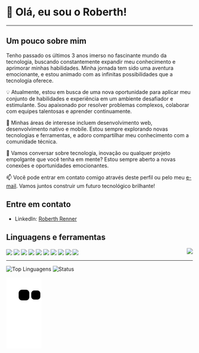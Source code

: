 
<!--
**DevRobh/DevRobh** is a ✨ _special_ ✨ repository because its `README.md` (this file) appears on your GitHub profile.

Here are some ideas to get you started:

- 🔭 I’m currently working on ...
- 🌱 I’m currently learning ...
- 👯 I’m looking to collaborate on ...
- 🤔 I’m looking for help with ...
- 💬 Ask me about ...
- 📫 How to reach me: ...
- 😄 Pronouns: ...
- ⚡ Fun fact: ...
-->
<h1>👋 Olá, eu sou o Roberth!</h1>
         
<hr>

## Um pouco sobre mim          


Tenho passado os últimos 3 anos imerso no fascinante mundo da tecnologia, buscando constantemente expandir meu conhecimento e aprimorar minhas habilidades. Minha jornada tem sido uma aventura emocionante, e estou animado com as infinitas possibilidades que a tecnologia oferece.

💡 Atualmente, estou em busca de uma nova oportunidade para aplicar meu conjunto de habilidades e experiência em um ambiente desafiador e estimulante. Sou apaixonado por resolver problemas complexos, colaborar com equipes talentosas e aprender continuamente.

🚀 Minhas áreas de interesse incluem desenvolvimento web, desenvolvimento nativo e mobile. Estou sempre explorando novas tecnologias e ferramentas, e adoro compartilhar meu conhecimento com a comunidade técnica.

💬 Vamos conversar sobre tecnologia, inovação ou qualquer projeto empolgante que você tenha em mente? Estou sempre aberto a novas conexões e oportunidades emocionantes.

📫 Você pode entrar em contato comigo através deste perfil ou pelo meu [e-mail](roberth.renner12@gmail.com). Vamos juntos construir um futuro tecnológico brilhante!

## Entre em contato

- LinkedIn: [Roberth Renner](https://www.linkedin.com/in/roberth-renner-pinheiro-da-silva-b902241b9/)

 
<h2> <strong> Linguagens e ferramentas </strong> </h2>
<div>
    <img align="center" src="https://img.shields.io/badge/JavaScript-F7DF1E?style=for-the-badge&logo=javascript&logoColor=black">
    <img align="center" src="https://img.shields.io/badge/React-20232A?style=for-the-badge&logo=react&logoColor=61DAFB">
    <img align="center" src="https://img.shields.io/badge/react_native-%2320232a.svg?style=for-the-badge&logo=react&logoColor=%2361DAFB">
    <img align="center" src="https://img.shields.io/badge/Node.js-339933?style=for-the-badge&logo=nodedotjs&logoColor=white">
    <img align="center" src="https://img.shields.io/badge/HTML5-E34F26?style=for-the-badge&logo=html5&logoColor=white">
    <img align="center" src="https://img.shields.io/badge/CSS3-1572B6?style=for-the-badge&logo=css3&logoColor=white"> 
    <img align="center" src="https://img.shields.io/badge/Python-14354C?style=for-the-badge&logo=python&logoColor=white">
    <img align="center" src="https://img.shields.io/badge/C%2B%2B-00599C?style=for-the-badge&logo=c%2B%2B&logoColor=white">
    <img align="center" src="https://img.shields.io/badge/GIT-E44C30?style=for-the-badge&logo=git&logoColor=white">
    <img align="center" src="https://img.shields.io/badge/GitHub-100000?style=for-the-badge&logo=github&logoColor=white">
    <img align="right" src="https://github.com/DevRobh/DevRobh/assets/64811534/f274a838-2c82-4ad6-873c-0a4520b50e54">
</div>

<hr>
<div>
  
  ![Top Linguagens](https://github-readme-stats.vercel.app/api/top-langs/?username=DevRobh&layout=compact&theme=dracula&hide_border=true)
  ![Status](https://github-readme-stats.vercel.app/api?username=DevRobh&show_icons=true&hide_border=true&theme=dracula)
  
</div>

![Snake animation](https://github.com/DevRobh/DevRobh/blob/output/github-contribution-grid-snake.svg)
